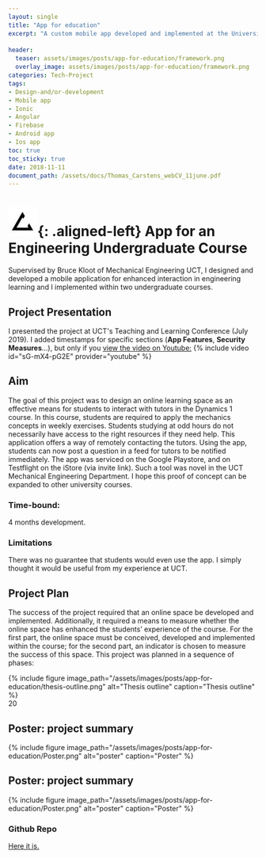 ```yaml
---
layout: single
title: "App for education"
excerpt: "A custom mobile app developed and implemented at the University of Cape Town."

header:
  teaser: assets/images/posts/app-for-education/framework.png
  overlay_image: assets/images/posts/app-for-education/framework.png
categories: Tech-Project
tags:
- Design-and/or-development
- Mobile app
- Ionic
- Angular
- Firebase
- Android app
- Ios app
toc: true
toc_sticky: true
date: 2018-11-11
document_path: /assets/docs/Thomas_Carstens_webCV_11june.pdf
---
```


# ![favicon](/assets/images/favicon.jpg){: .aligned-left} App for an Engineering Undergraduate Course

Supervised by Bruce Kloot of Mechanical Engineering UCT, I designed and developed a mobile application for enhanced interaction in engineering learning and I implemented within two undergraduate courses.

## Project Presentation
I presented the project at UCT's Teaching and Learning Conference (July 2019). I added timestamps for specific sections (**App Features**, **Security Measures**...), but only if you [view the video on Youtube:](https://youtu.be/sG-mX4-pG2E)
{% include video id="sG-mX4-pG2E" provider="youtube" %}


## Aim
The goal of this project was to design an online learning space as an effective means for students to interact with tutors in the Dynamics 1 course. In this course, students are required to apply the mechanics concepts in weekly exercises. Students studying at odd hours do not necessarily have access to the right resources if they need help. This application offers a way of remotely contacting the tutors. Using the app, students can now post a question in a feed for tutors to be notified immediately. The app was serviced on the Google Playstore, and on Testflight on the iStore (via invite link). Such a tool was novel in the UCT Mechanical Engineering Department. I hope this proof of concept can be expanded to other university courses.

### Time-bound:
4 months development.

### Limitations
There was no guarantee that students would even use the app. I simply thought it would be useful from my experience at UCT.


## Project Plan
The success of the project required that an online space be developed and implemented. Additionally, it required a means to measure whether the online space has enhanced the students’ experience of the course. For the first part, the online space must be conceived, developed and implemented within the course; for the second part, an indicator is chosen to measure the success of this space.
This project was planned in a sequence of phases:

{%
include figure
image_path="/assets/images/posts/app-for-education/thesis-outline.png"
alt="Thesis outline"
caption="Thesis outline"
%}  
20

## Poster: project summary
{%
include figure
image_path="/assets/images/posts/app-for-education/Poster.png"
alt="poster"
caption="Poster"
%}
<!--
### Written Proposal
<a download href="{{ page.document_path }}">Get a pdf version here</a>
<iframe src="{{ page.document_path }}" width="100%" height="1000px"></iframe>
-->
## Poster: project summary
{%
include figure
image_path="/assets/images/posts/app-for-education/Poster.png"
alt="poster"
caption="Poster"
%}

### Github Repo
[Here it is.](https://github.com/ThomasCarstens/UniversityCourseApp)
